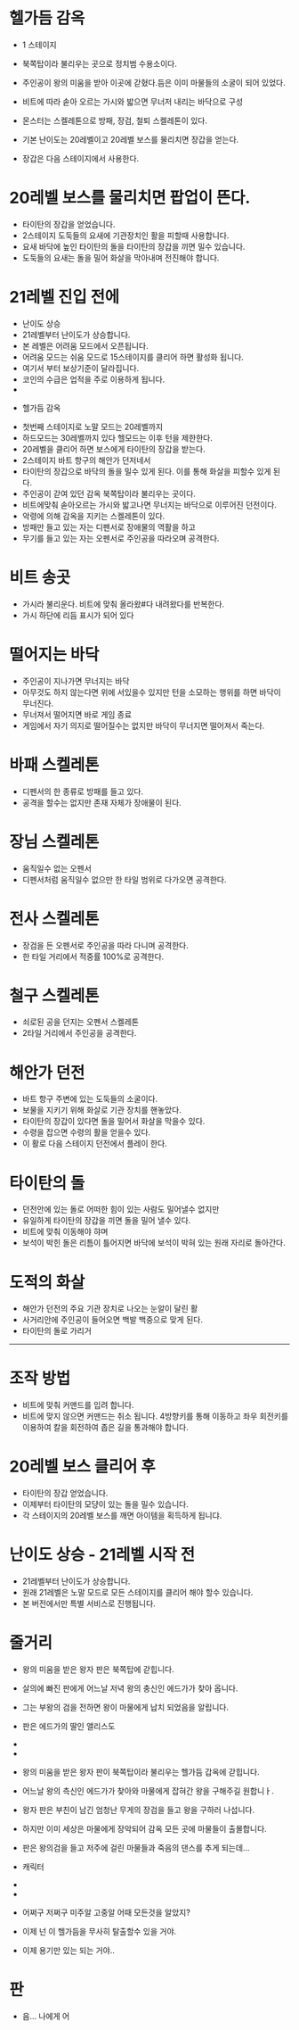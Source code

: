 # 헬가듬 감옥
- 1 스테이지

- 북쪽탑이라 불리우는 곳으로 정치범 수용소이다.
- 주인공이 왕의 미움을 받아 이곳에 갇혔다.듬은 이미 마물들의 소굴이 되어 있었다.

- 비트에 따라 솓아 오르는 가시와 밟으면 무너저 내리는 바닥으로 구성
- 몬스터는 스켈레톤으로 방패, 장검, 철퇴 스켈레톤이 있다.
- 기본 난이도는 20레벨이고 20레벨 보스를 물리치면 장갑을 얻는다.
- 장갑은 다음 스테이지에서 사용한다.


# 20레벨 보스를 물리치면 팝업이 뜬다.
- 타이탄의 장갑을 얻었습니다.
- 2스테이지 도둑들의 요새에 기관장치인 활을 피할때 사용합니다.
- 요새 바닥에 높인 타이탄의 돌을 타이탄의 장갑을 끼면 밀수 있습니다.
- 도둑들의 요새는 돌을 밀어 화살을 막아내며 전진해야 합니다.

# 21레벨 진입 전에
- 난이도 상승
- 21레벨부터 난이도가 상승합니다.
- 본 레벨은 어려움 모드에서 오픈됩니다.
- 어려움 모드는 쉬움 모드로 15스테이지를 클리어 하면 활성화 됩니다.
- 여기서 부터 보상기준이 달라집니다.
- 코인의 수급은 업적을 주로 이용하게 됩니다.
- 

*  헬가듬 감옥
  - 첫번째 스테이지로 노말 모드는 20레벨까지
  - 하드모드는 30레벨까지 있다 헬모드는 이후 턴을 제한한다.
  - 20레벨을 클리어 하면 보스에게 타이탄의 장갑을 받는다.
  - 2스테이지 바트 항구의 해안가 던저네서
  - 타이탄의 장갑으로 바닥의 돌을 밀수 있게 된다. 이를 통해 화살을 피할수 있게 된다.
  - 주인공이 갇여 있던 감옥 북쪽탑이라 불리우는 곳이다.
  - 비트에맞춰 솓아오르는 가시와 밟고나면 무너지는 바닥으로 이루어진 던전이다.
  - 악령에 의해 감옥을 지키는 스켈레톤이 있다.
  - 방패만 들고 있는 자는 디펜서로 장애물의 역활을 하고  
  - 무기를 들고 있는 자는 오펜서로 주인공을 따라오며 공격한다.
# 비트 송곳
  - 가시라 불리운다. 비트에 맞춰 올라왔#다 내려왔다를 반복한다.
  - 가시 하단에 리듬 표시가 되어 있다
# 떨어지는 바닥
  - 주인공이 지나가면 무너지는 바닥
  - 아무것도 하지 않는다면 위에 서있을수 있지만 턴을 소모하는 행위를 하면 바닥이 무너진다.
  - 무너져서 떨어지면 바로 게임 종료
  - 게임에서 자기 의지로 떨어질수는 없지만 바닥이 무너지면 떨어져서 죽는다.

# 바패 스켈레톤
  - 디펜서의 한 종류로 방패를 들고 있다.
  - 공격을 할수는 없지만 존재 자체가 장애물이 된다.
# 장님 스켈레톤
  - 움직일수 없는 오펜서
  - 디펜서처럼 움직일수 없으만 한 타일 범위로 다가오면 공격한다. 
# 전사 스켈레톤
  - 장검을 든 오펜서로 주인공을 따라 다니며 공격한다.
  - 한 타일 거리에서 적중률 100%로 공격한다.

# 철구 스켈레톤
  - 쇠로된 공을 던지는 오펜서 스켈레톤
  - 2타일 거리에서 주인공을 공격한다.

# 해안가 던전
  - 바트 항구 주변에 있는 도둑들의 소굴이다.
  - 보물을 지키기 위해 화살로 기관 장치를 핸놓았다.
  - 타이탄의 장갑이 있다면 돌을 밀어서 화살을 막을수 있다.
  - 수령을 잡으면 수령의 활을 얻을수 있다.
  - 이 활로 다음 스테이지 던전에서 플레이 한다. 

# 타이탄의 돌
  - 던전안에 있는 돌로 어떠한 힘이 있는 사람도 밀어낼수 없지만
  - 유일하게 타이탄의 장갑을 끼면 돌을 밀어 낼수 있다.
  - 비트에 맞춰 이동해야 햐며
  - 보석이 박힌 돌은 리틈이 틀어지면 바닥에 보석이 박혀 있는 원래 자리로 돌아간다.
# 도적의 화살  
  - 해안가 던전의 주요 기관 장치로 나오는 눈알이 달린 활
  - 사거리안에 주인공이 들어오면 백발 백중으로 맞게 된다.
  - 타이탄의 돌로 가리거

---
# 조작 방법
- 비트에 맞춰 커맨드를 입려 합니다.
- 비트에 맞지 않으면 커맨드는 취소 됩니다.
  4방향키를 통해 이동하고
  좌우 회전키를 이용하여 칼을 회전하여 좁은 길을 통과해야 합니다.

# 20레벨 보스 클리어 후
- 타이탄의 장갑 얻었습니다.
- 이제부터 타이탄의 모댱이 있는 돌을 밀수 있습니다.
- 각 스테이지의 20레벨 보스를 깨면 아이템을 획득하게 됩니댜.  

# 난이도 상승 - 21레벨 시작 전
- 21레벨부터 난이도가 상승합니다.
- 원래 21레벨은 노말 모드로 모든 스테이지를 클리어 해야 할수 있습니다.
- 본 버전에서만 특별 서비스로 진행됩니다.

# 줄거리
- 왕의 미움을 받은 왕자 판은 북쪽탑에 갇힙니다.
- 살의에 빠진 판에게 어느날 저녁 왕의 충신인 에드가가 찾아 옵니다.
- 그는 부왕의 검을 전하면 왕이 마물에게 납치 되었음을 알립니다.
- 판은 에드가의 딸인 앨리스도 
-
-
- 왕의 미움을 받은 왕자 판이 북쪽탑이라 불리우는 헬가듬 갑옥에 갇힙니다.
- 어느날 왕의 측신인 에드가가 찾아와 마물에게 잡혀간 왕을 구해주길 원합니ㅏ.
- 왕자 판은 부친이 남긴 엄청난 무게의 장검을 들고 왕을 구하러 나섭니다.
- 하지만 이미 세상은 마물에게 장악되어 감옥 모든 곳에 마물들이 출몰합니다.
- 판은 왕의검을 들고 저주에 걸린 마물들과 죽음의 댄스를 추게 되는데...  

- 캐릭터 
-
-
- 어쩌구 저쩌구 미주알 고중알  어때 모든것을 알았지?
- 이제 넌 이 헬가듬을 무사히 탈출할수 있을 거야.
- 이제 용기만 있는 되는 거야..

# 판
- 음... 나에게 어
